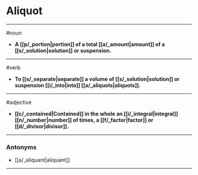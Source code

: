 # Aliquot
---
#noun
- **A [[p/_portion|portion]] of a total [[a/_amount|amount]] of a [[s/_solution|solution]] or suspension.**
---
#verb
- **To [[s/_separate|separate]] a volume of [[s/_solution|solution]] or suspension [[i/_into|into]] [[a/_aliquots|aliquots]].**
---
#adjective
- **[[c/_contained|Contained]] in the whole an [[i/_integral|integral]] [[n/_number|number]] of times, a [[f/_factor|factor]] or [[d/_divisor|divisor]].**
---
### Antonyms
- [[a/_aliquant|aliquant]]
---

